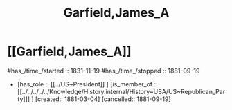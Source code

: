 ﻿---
aliases:
- Garfield,James_A
- "James A. Garfield"
- 
confidential: private
cssclasses: "private note"
draft: true
expiryDate: 
has_id_wikidata: Q34597
has_Template: '[[Extract~Note~Template]]'
isDeleted: false
isReadOnly: false
keywords: Garfield,James_A
lang: en
layout: 
license: (c)copyrighted
linkTitle: Garfield,James_A
publish: false
publishDate: 
tags:
- Garfield,James_A
- 
title: Garfield,James_A
type: private_note
---

# [[Garfield,James_A]] 

#has_/time_/started :: 1831-11-19
#has_/time_/stopped  :: 1881-09-19
-   [has_role :: [[../US~President]] ] [is_member_of ::[[../../../../../Knowledge/History.internal/History~USA/US~Republican_Party]]] ] [created:: 1881-03-04]  [cancelled:: 1881-09-19]  

